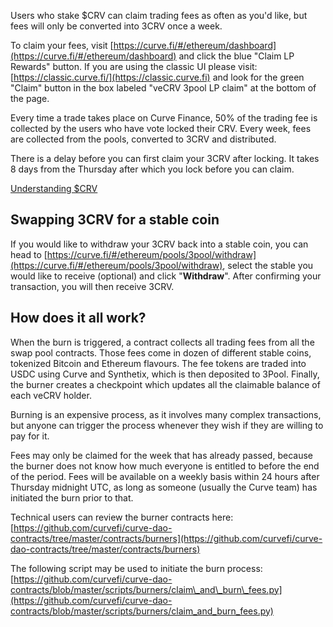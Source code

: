 Users who stake $CRV can claim trading fees as often as you'd like, but fees will only be converted into 3CRV once a week.

To claim your fees, visit [https://curve.fi/#/ethereum/dashboard](https://curve.fi/#/ethereum/dashboard) and click the blue "Claim LP Rewards" button. If you are using the classic UI please visit: [https://classic.curve.fi/](https://classic.curve.fi) and look for the green "Claim" button in the box labeled "veCRV 3pool LP claim" at the bottom of the page.

Every time a trade takes place on Curve Finance, 50% of the trading fee is collected by the users who have vote locked their CRV. Every week, fees are collected from the pools, converted to 3CRV and distributed.

There is a delay before you can first claim your 3CRV after locking. It takes 8 days from the Thursday after which you lock before you can claim.

[Understanding $CRV](/crv-token/understanding-crv)

## **Swapping 3CRV for a stable coin**

If you would like to withdraw your 3CRV back into a stable coin, you can head to [https://curve.fi/#/ethereum/pools/3pool/withdraw](https://curve.fi/#/ethereum/pools/3pool/withdraw), select the stable you would like to receive (optional) and click "**Withdraw**". After confirming your transaction, you will then receive 3CRV.

## **How does it all work?**

When the burn is triggered, a contract collects all trading fees from all the swap pool contracts. Those fees come in dozen of different stable coins, tokenized Bitcoin and Ethereum flavours. The fee tokens are traded into USDC using Curve and Synthetix, which is then deposited to 3Pool. Finally, the burner creates a checkpoint which updates all the claimable balance of each veCRV holder.

Burning is an expensive process, as it involves many complex transactions, but anyone can trigger the process whenever they wish if they are willing to pay for it.

Fees may only be claimed for the week that has already passed, because the burner does not know how much everyone is entitled to before the end of the period. Fees will be available on a weekly basis within 24 hours after Thursday midnight UTC, as long as someone (usually the Curve team) has initiated the burn prior to that.

Technical users can review the burner contracts here: [https://github.com/curvefi/curve-dao-contracts/tree/master/contracts/burners](https://github.com/curvefi/curve-dao-contracts/tree/master/contracts/burners)​

The following script may be used to initiate the burn process: [https://github.com/curvefi/curve-dao-contracts/blob/master/scripts/burners/claim\_and\_burn\_fees.py](https://github.com/curvefi/curve-dao-contracts/blob/master/scripts/burners/claim_and_burn_fees.py)​

